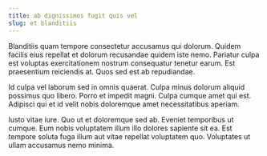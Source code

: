 ```yaml
---
title: ab dignissimos fugit quis vel
slug: et blanditiis
---
```


Blanditiis quam tempore consectetur accusamus qui dolorum. Quidem facilis eius repellat et dolorum recusandae quidem iste nemo. Pariatur culpa est voluptas exercitationem nostrum consequatur tenetur earum. Est praesentium reiciendis at. Quos sed est ab repudiandae.

Id culpa vel laborum sed in omnis quaerat. Culpa minus dolorum aliquid possimus quo libero. Porro et impedit magni. Culpa cumque amet qui est. Adipisci qui et id velit nobis doloremque amet necessitatibus aperiam.

Iusto vitae iure. Quo ut et doloremque sed ab. Eveniet temporibus ut cumque. Eum nobis voluptatem illum illo dolores sapiente sit ea. Est tempore soluta fuga illum aut vitae repellat voluptatem quo. Voluptates ut ullam accusamus nemo minima.
